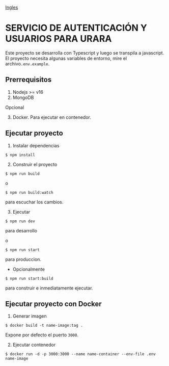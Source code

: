 [Ingles](README.md)

# SERVICIO DE AUTENTICACIÓN Y USUARIOS PARA URARA

Este proyecto se desarrolla con Typescript y luego se transpila a javascript.
El proyecto necesita algunas variables de entorno, mire el archivo`.env.example`.

## Prerrequisitos

1. Nodejs >= v16
2. MongoDB

Opcional

3. Docker. Para ejecutar en contenedor.

## Ejecutar proyecto

1. Instalar dependencias
```shell
$ npm install
```

2. Construir el proyecto

```shell
$ npm run build
```

o

```shell
$ npm run build:watch
```
para escuchar los cambios.

3. Ejecutar

```shell
$ npm run dev
```
para desarrollo

o

```shell
$ npm run start
```
para produccion.

- Opcionalmente
```shell
$ npm run start:build
```
para construir e inmediatamente ejecutar.

## Ejecutar proyecto con Docker

1. Generar imagen
```shell
$ docker build -t name-image:tag .
```
Expone por defecto el puerto `3000`.

2. Ejecutar contenedor
```shell
$ docker run -d -p 3000:3000 --name name-container --env-file .env name-image
```